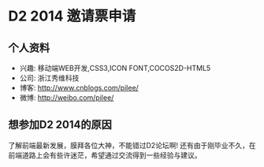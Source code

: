 # D2 2014 邀请票申请

## 个人资料

- 兴趣: 移动端WEB开发,CSS3,ICON FONT,COCOS2D-HTML5
- 公司: 浙江秀维科技
- 博客: http://www.cnblogs.com/pilee/
- 微博: http://weibo.com/pilee/

## 想参加D2 2014的原因

了解前端最新发展，膜拜各位大神，不能错过D2论坛啊!
还有由于刚毕业不久，在前端道路上会有些许迷茫，希望通过交流得到一些经验与建议。
